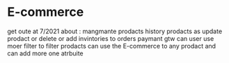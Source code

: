 # E-commerce
get oute at 7/2021
about : 
mangmante prodacts 
history prodacts as update prodact or delete or add 
invintories to orders 
paymant gtw 
can user use moer filter to filter prodacts 
can use the E-commerce to any prodact and can add more one atrbuite 

